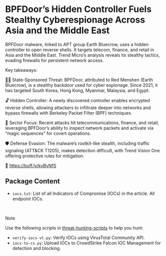 # BPFDoor’s Hidden Controller Fuels Stealthy Cyberespionage Across Asia and the Middle East

BPFDoor malware, linked to APT group Earth Bluecrow, uses a hidden controller to open reverse shells. It targets telecom, finance, and retail in Asia and the Middle East. Trend Micro’s analysis reveals its stealthy tactics, evading firewalls for persistent network access.

Key takeaways:

🕵️‍♂️ State-Sponsored Threat: BPFDoor, attributed to Red Menshen (Earth Bluecrow), is a stealthy backdoor used for cyber espionage. Since 2021, it has targeted South Korea, Hong Kong, Myanmar, Malaysia, and Egypt.

🔓 Hidden Controller: A newly discovered controller enables encrypted reverse shells, allowing attackers to infiltrate deeper into networks and bypass firewalls with Berkeley Packet Filter (BPF) techniques.

🎯 Sector Focus: Recent attacks hit telecommunications, finance, and retail, leveraging BPFDoor’s ability to inspect network packets and activate via “magic sequences” for covert operations.

🛡️ Defense Evasion: The malware’s rootkit-like stealth, including traffic signaling (ATT&CK T1205), makes detection difficult, with Trend Vision One offering protective rules for mitigation.

🔗 https://buff.ly/kyByNfS

## Package Content

- `iocs.txt`: List of all Indicators of Compromise (IOCs) in the article. All endpoint IOCs.

<br>

> [!NOTE]
> Use the following scripts in [threat-hunting-scripts](../../threat-hunting-scripts/) to help you hunt:
>
> - `verify-iocs-vt.py`: Verify IOCs using VirusTotal Community API.
> - `iocs-to-cs.py`: Upload IOCs to CrowdStrike Falcon IOC Management for detection and blocking.
